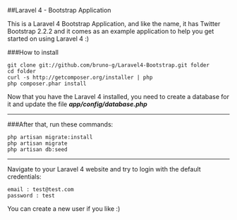 ##Laravel 4 - Bootstrap Application

This is a Laravel 4 Bootstrap Application, and like the name, it has Twitter Bootstrap 2.2.2 and it comes as an example application to help you get started on using Laravel 4 :)

###How to install

	git clone git://github.com/bruno-g/Laravel4-Bootstrap.git folder
	cd folder
	curl -s http://getcomposer.org/installer | php
	php composer.phar install

Now that you have the Laravel 4 installed, you need to create a database for it and update the file ***app/config/database.php***

-----

###After that, run these commands:

	php artisan migrate:install
	php artisan migrate
	php artisan db:seed

-----

Navigate to your Laravel 4 website and try to login with the default credentials:

	email : test@test.com
	password : test

You can create a new user if you like :)
